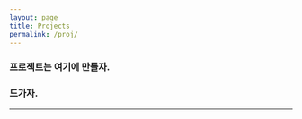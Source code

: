```yaml
---
layout: page
title: Projects
permalink: /proj/
---
```


### 프로젝트는 여기에 만들자.<br/>
### 드가자.
******
<br/>